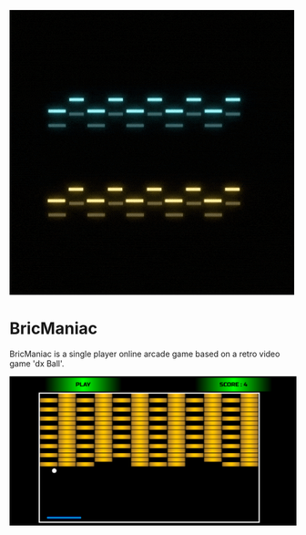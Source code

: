 ![logo](https://github.com/ne3lakolkar/BricManiac/blob/master/assets/BricManiac.gif)

# BricManiac
BricManiac is a single player online arcade game based on a retro video game 'dx Ball'.

![Screenshot](https://github.com/ne3lakolkar/BricManiac/blob/master/assets/screenshot.png)
